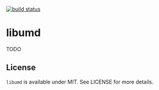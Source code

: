 [![build status](https://secure.travis-ci.org/bebraw/libumd.png)](http://travis-ci.org/bebraw/libumd)
# libumd

TODO

## License

`libumd` is available under MIT. See LICENSE for more details.

